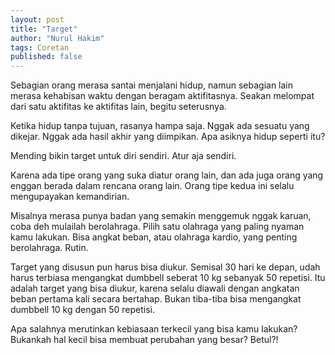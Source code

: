 ```yaml
---
layout: post
title: "Target"
author: "Nurul Hakim"
tags: Coretan
published: false
---
```


Sebagian orang merasa santai menjalani hidup, namun sebagian lain merasa kehabisan waktu dengan beragam aktifitasnya. Seakan melompat dari satu aktifitas ke aktifitas lain, begitu seterusnya.

Ketika hidup tanpa tujuan, rasanya hampa saja. Nggak ada sesuatu yang dikejar. Nggak ada hasil akhir yang diimpikan. Apa asiknya hidup seperti itu?

Mending bikin target untuk diri sendiri. Atur aja sendiri.

Karena ada tipe orang yang suka diatur orang lain, dan ada juga orang yang enggan berada dalam rencana orang lain. Orang tipe kedua ini selalu mengupayakan kemandirian.

Misalnya merasa punya badan yang semakin menggemuk nggak karuan, coba deh mulailah berolahraga. Pilih satu olahraga yang paling nyaman kamu lakukan. Bisa angkat beban, atau olahraga kardio, yang penting berolahraga. Rutin.

Target yang disusun pun harus bisa diukur. Semisal  30 hari ke depan, udah harus terbiasa mengangkat dumbbell seberat 10 kg sebanyak 50 repetisi. Itu adalah target yang bisa diukur, karena selalu diawali dengan angkatan beban pertama kali secara bertahap. Bukan tiba-tiba bisa mengangkat dumbbell 10 kg dengan 50 repetisi.

Apa salahnya merutinkan kebiasaan terkecil yang bisa kamu lakukan?
Bukankah hal kecil bisa membuat perubahan yang besar? Betul?!
